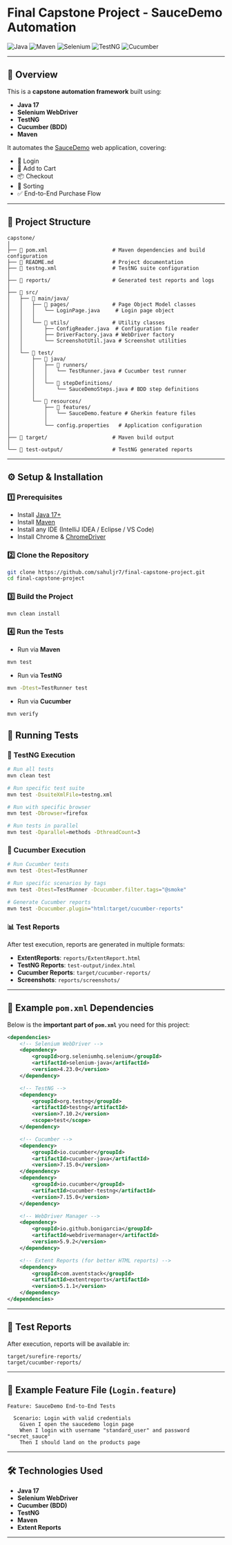 # Final Capstone Project - SauceDemo Automation

![Java](https://img.shields.io/badge/Java-17-blue?style=flat-square&logo=java)
![Maven](https://img.shields.io/badge/Maven-Build-orange?style=flat-square&logo=apachemaven)
![Selenium](https://img.shields.io/badge/Selenium-Automation-brightgreen?style=flat-square&logo=selenium)
![TestNG](https://img.shields.io/badge/TestNG-Testing-yellow?style=flat-square)
![Cucumber](https://img.shields.io/badge/Cucumber-BDD-green?style=flat-square&logo=cucumber)

---

## 📖 Overview
This is a **capstone automation framework** built using:
- **Java 17**
- **Selenium WebDriver**
- **TestNG**
- **Cucumber (BDD)**
- **Maven**

It automates the [SauceDemo](https://www.saucedemo.com/) web application, covering:
- 🔑 Login  
- 🛒 Add to Cart  
- 📦 Checkout  
- 🔄 Sorting
- ✅ End-to-End Purchase Flow  

---

## 📂 Project Structure

```
capstone/
│
├── 📄 pom.xml                     # Maven dependencies and build configuration
├── 📄 README.md                   # Project documentation
├── 📄 testng.xml                  # TestNG suite configuration
│
├── 📁 reports/                    # Generated test reports and logs
│
├── 📁 src/
│   ├── 📁 main/java/
│   │   ├── 📁 pages/              # Page Object Model classes
│   │   │   └── LoginPage.java     # Login page object
│   │   │
│   │   └── 📁 utils/              # Utility classes
│   │       ├── ConfigReader.java  # Configuration file reader
│   │       ├── DriverFactory.java # WebDriver factory
│   │       └── ScreenshotUtil.java # Screenshot utilities
│   │
│   └── 📁 test/
│       ├── 📁 java/
│       │   ├── 📁 runners/
│       │   │   └── TestRunner.java # Cucumber test runner
│       │   │
│       │   └── 📁 stepDefinitions/
│       │       └── SauceDemoSteps.java # BDD step definitions
│       │
│       └── 📁 resources/
│           ├── 📁 features/
│           │   └── SauceDemo.feature # Gherkin feature files
│           │
│           └── config.properties   # Application configuration
│
├── 📁 target/                     # Maven build output
│
└── 📁 test-output/                # TestNG generated reports

````

---

## ⚙️ Setup & Installation

### 1️⃣ Prerequisites
- Install [Java 17+](https://adoptium.net/)
- Install [Maven](https://maven.apache.org/)
- Install any IDE (IntelliJ IDEA / Eclipse / VS Code)
- Install Chrome & [ChromeDriver](https://chromedriver.chromium.org/)

### 2️⃣ Clone the Repository
```bash
git clone https://github.com/sahuljr7/final-capstone-project.git
cd final-capstone-project
````

### 3️⃣ Build the Project

```bash
mvn clean install
```

### 4️⃣ Run the Tests

* Run via **Maven**

```bash
mvn test
```

* Run via **TestNG**

```bash
mvn -Dtest=TestRunner test
```

* Run via **Cucumber**

```bash
mvn verify
```

## 🧪 Running Tests

### 🎯 TestNG Execution

```bash
# Run all tests
mvn clean test

# Run specific test suite
mvn test -DsuiteXmlFile=testng.xml

# Run with specific browser
mvn test -Dbrowser=firefox

# Run tests in parallel
mvn test -Dparallel=methods -DthreadCount=3
```

### 🥒 Cucumber Execution

```bash
# Run Cucumber tests
mvn test -Dtest=TestRunner

# Run specific scenarios by tags
mvn test -Dtest=TestRunner -Dcucumber.filter.tags="@smoke"

# Generate Cucumber reports
mvn test -Dcucumber.plugin="html:target/cucumber-reports"
```

### 📊 Test Reports

After test execution, reports are generated in multiple formats:

- **ExtentReports**: `reports/ExtentReport.html`
- **TestNG Reports**: `test-output/index.html`
- **Cucumber Reports**: `target/cucumber-reports/`
- **Screenshots**: `reports/screenshots/`

---

## 📌 Example `pom.xml` Dependencies

Below is the **important part of `pom.xml`** you need for this project:

```xml
<dependencies>
    <!-- Selenium WebDriver -->
    <dependency>
        <groupId>org.seleniumhq.selenium</groupId>
        <artifactId>selenium-java</artifactId>
        <version>4.23.0</version>
    </dependency>

    <!-- TestNG -->
    <dependency>
        <groupId>org.testng</groupId>
        <artifactId>testng</artifactId>
        <version>7.10.2</version>
        <scope>test</scope>
    </dependency>

    <!-- Cucumber -->
    <dependency>
        <groupId>io.cucumber</groupId>
        <artifactId>cucumber-java</artifactId>
        <version>7.15.0</version>
    </dependency>
    <dependency>
        <groupId>io.cucumber</groupId>
        <artifactId>cucumber-testng</artifactId>
        <version>7.15.0</version>
    </dependency>

    <!-- WebDriver Manager -->
    <dependency>
        <groupId>io.github.bonigarcia</groupId>
        <artifactId>webdrivermanager</artifactId>
        <version>5.9.2</version>
    </dependency>

    <!-- Extent Reports (for better HTML reports) -->
    <dependency>
        <groupId>com.aventstack</groupId>
        <artifactId>extentreports</artifactId>
        <version>5.1.1</version>
    </dependency>
</dependencies>
```

---

## 🧪 Test Reports

After execution, reports will be available in:

```
target/surefire-reports/
target/cucumber-reports/
```

---

## 📌 Example Feature File (`Login.feature`)

```gherkin
Feature: SauceDemo End-to-End Tests

  Scenario: Login with valid credentials
    Given I open the saucedemo login page
    When I login with username "standard_user" and password "secret_sauce"
    Then I should land on the products page
```

---

## 🛠️ Technologies Used

* **Java 17**
* **Selenium WebDriver**
* **Cucumber (BDD)**
* **TestNG**
* **Maven**
* **Extent Reports**

---


